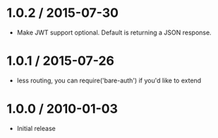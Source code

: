 
1.0.2 / 2015-07-30
==================

  * Make JWT support optional. Default is returning a JSON response.

1.0.1 / 2015-07-26
==================

  * less routing, you can require('bare-auth') if you'd like to extend

1.0.0 / 2010-01-03
==================

  * Initial release
